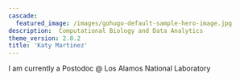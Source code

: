 ```yaml
---
cascade:
  featured_image: /images/gohugo-default-sample-hero-image.jpg
description:  Computational Biology and Data Analytics
theme_version: 2.8.2
title: 'Katy Martinez'
---
```

I am currently a Postodoc @ Los Alamos National Laboratory

